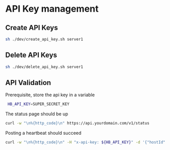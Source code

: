 # API Key management  

## Create API Keys  

```bash
sh ./dev/create_api_key.sh server1
```

## Delete API Keys  

```bash
sh ./dev/delete_api_key.sh server1
```

## API Validation  

Prerequisite, store the api key in a variable

```bash
 HB_API_KEY=SUPER_SECRET_KEY
```

The status page should be up

```bash
curl -w "\n%{http_code}\n" https://api.yourdomain.com/v1/status
```

Posting a heartbeat should succeed

```bash
curl -w "\n%{http_code}\n" -H "x-api-key: ${HB_API_KEY}" -d '{"hostId": "testHost1"}' -X POST https://api.yourdomain.com/v1/hearbeat
```